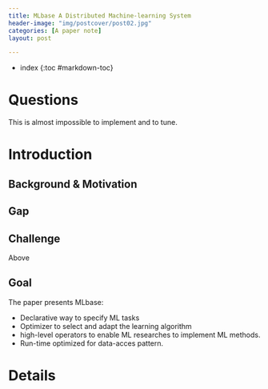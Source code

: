 ```yaml
---
title: MLbase A Distributed Machine-learning System
header-image: "img/postcover/post02.jpg"
categories: [A paper note]
layout: post

---
```


- index
{:toc #markdown-toc}


# Questions

This is almost impossible to implement and to tune. 

# Introduction

## Background & Motivation



## Gap



## Challenge

Above

## Goal

The paper presents MLbase:

- Declarative way to specify ML tasks
- Optimizer to select and adapt the learning algorithm
- high-level operators to enable ML researches to implement ML methods.
- Run-time optimized for data-acces pattern.



# Details





